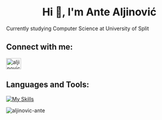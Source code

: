 <h1 align="center">Hi 👋, I'm Ante Aljinović</h1>
<p>Currently studying Computer Science at University of Split</p>

## Connect with me:
<p align="left">
<a href="https://instagram.com/aljinovicante" target="blank"><img align="center" src="https://raw.githubusercontent.com/rahuldkjain/github-profile-readme-generator/master/src/images/icons/Social/instagram.svg" alt="aljinovicante" height="30" width="40" /></a>
</p>

## Languages and Tools:
[![My Skills](https://skillicons.dev/icons?i=js,html,css,c,cpp,git,linux,mysql,maven,py,java)](https://skillicons.dev)

<p><img align="center" src="https://github-readme-stats.vercel.app/api/top-langs?username=aljinovic-ante&show_icons=true&locale=en&layout=compact" alt="aljinovic-ante" /></p>


